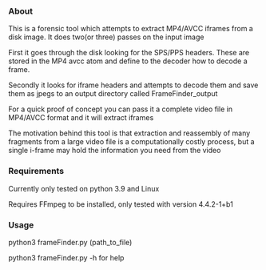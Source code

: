 <h3>About</h3>
This is a forensic tool which attempts to extract MP4/AVCC iframes from a disk image. It does two(or three) passes on the input image

First it goes through the disk looking for the SPS/PPS headers. These are stored in the MP4 avcc atom and define
to the decoder how to decode a frame. 

Secondly it looks for iframe headers and attempts to decode them
and save them as jpegs to an output directory called FrameFinder_output

For a quick proof of concept you can pass it a complete video file in MP4/AVCC format and it will extract iframes


The motivation behind this tool is that extraction and reassembly of many fragments from a large video file is a computationally costly process, but a single i-frame may hold the information you need from the video

<h3>Requirements</h3>
Currently only tested on python 3.9 and Linux

Requires FFmpeg to be installed, only tested with version 4.4.2-1+b1


<h3>Usage</h3>
python3 frameFinder.py (path_to_file)

python3 frameFinder.py -h  for help
